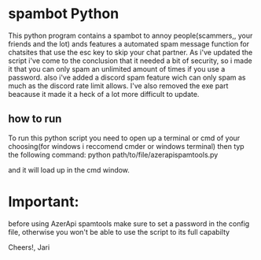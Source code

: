 # spambot Python
 This python program contains a spambot to annoy people(scammers,, your friends and the lot)
 ands features a automated spam message function for chatsites that use the esc key to skip your chat partner.
 As i've updated the script i've come to the conclusion that it needed a bit of security, so i made it that you can only spam an unlimited amount of times if you use a password.
 also i've added a discord spam feature wich can only spam as much as the discord rate limit allows.
 I've also removed the exe part beacause it made it a heck of a lot more difficult to update.
 
 
 ## how to run
 To run this python script you need to open up a terminal or cmd of your choosing(for windows i reccomend cmder or windows terminal) then typ the following command:
 python path/to/file/azerapispamtools.py
 
 and it will load up in the cmd window.
 
 # Important:
 before using AzerApi spamtools make sure to set a password in the config file, otherwise you won't be able to use the script to its full capabilty
 
 
 
 Cheers!,
 Jari
 
 

